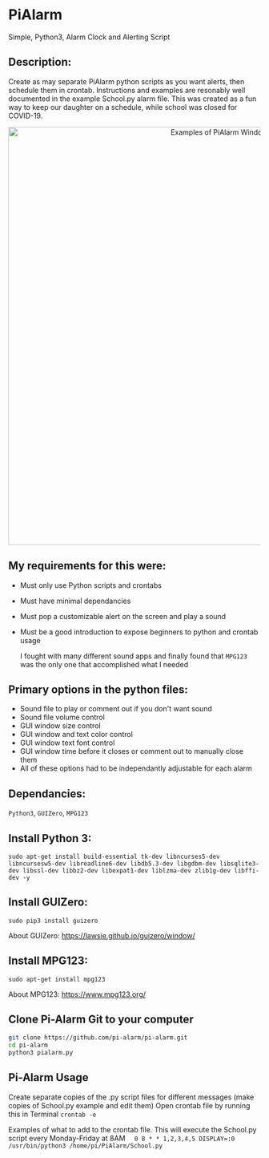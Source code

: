 # PiAlarm
 Simple, Python3, Alarm Clock and Alerting Script

## Description: 
   Create as may separate PiAlarm python scripts as you want alerts, then schedule them in crontab.
   Instructions and examples are resonably well documented in the example School.py alarm file.
   This was created as a fun way to keep our daughter on a schedule, while school was closed for COVID-19.
   
<p align="center">
<img width="834" height=auto src="./PiAlarm-example.jpg" alt="Examples of PiAlarm Windows">
</p>

##   My requirements for this were:
* Must only use Python scripts and crontabs
* Must have minimal dependancies
* Must pop a customizable alert on the screen and play a sound
* Must be a good introduction to expose beginners to python and crontab usage
	  
   I fought with many different sound apps and finally found that `MPG123` was the only one that accomplished what I needed
   
##   Primary options in the python files:
*  Sound file to play or comment out if you don't want sound
*  Sound file volume control
*  GUI window size control
*  GUI window and text color control
*  GUI window text font control
*  GUI window time before it closes or comment out to manually close them
*  All of these options had to be independantly adjustable for each alarm

## Dependancies: 
`Python3`, `GUIZero`, `MPG123`

## Install Python 3:
`sudo apt-get install build-essential tk-dev libncurses5-dev libncursesw5-dev libreadline6-dev libdb5.3-dev libgdbm-dev libsqlite3-dev libssl-dev libbz2-dev libexpat1-dev liblzma-dev zlib1g-dev libffi-dev -y`

## Install GUIZero:
`sudo pip3 install guizero`

About GUIZero:    https://lawsie.github.io/guizero/window/

## Install MPG123:
`sudo apt-get install mpg123`

About MPG123:     https://www.mpg123.org/

## Clone Pi-Alarm Git to your computer
```sh
git clone https://github.com/pi-alarm/pi-alarm.git
cd pi-alarm
python3 pialarm.py
```
## Pi-Alarm Usage
Create separate copies of the .py script files for different messages (make copies of School.py example and edit them)
Open crontab file by running this in Terminal `crontab -e`

Examples of what to add to the crontab file. This will execute the School.py script every Monday-Friday at 8AM
`  0 8 * * 1,2,3,4,5 DISPLAY=:0 /usr/bin/python3 /home/pi/PiAlarm/School.py`
